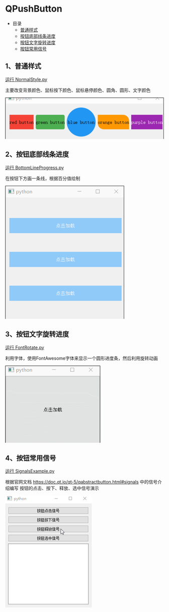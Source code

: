 # QPushButton

- 目录
  - [普通样式](#1普通样式)
  - [按钮底部线条进度](#2按钮底部线条进度)
  - [按钮文字旋转进度](#3按钮文字旋转进度)
  - [按钮常用信号](#4按钮常用信号)

## 1、普通样式
[运行 NormalStyle.py](NormalStyle.py)

主要改变背景颜色、鼠标按下颜色、鼠标悬停颜色、圆角、圆形、文字颜色

![NormalStyle](ScreenShot/NormalStyle.gif)

## 2、按钮底部线条进度
[运行 BottomLineProgress.py](BottomLineProgress.py)

在按钮下方画一条线，根据百分值绘制

![BottomLineProgress](ScreenShot/BottomLineProgress.gif)

## 3、按钮文字旋转进度
[运行 FontRotate.py](FontRotate.py)

利用字体，使用FontAwesome字体来显示一个圆形进度条，然后利用旋转动画

![FontRotate](ScreenShot/FontRotate.gif)

## 4、按钮常用信号
[运行 SignalsExample.py](SignalsExample.py)

根据官网文档 https://doc.qt.io/qt-5/qabstractbutton.html#signals 中的信号介绍编写
按钮的点击、按下、释放、选中信号演示

![SignalsExample](ScreenShot/SignalsExample.gif)